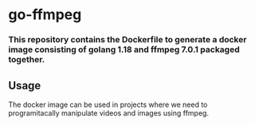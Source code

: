 # go-ffmpeg
### This repository contains the Dockerfile to generate a docker image consisting of golang 1.18 and ffmpeg 7.0.1 packaged together.

## Usage
The docker image can be used in projects where we need to programitacally manipulate videos and images using ffmpeg.
